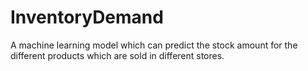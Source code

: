 # InventoryDemand
A machine learning model which can predict the stock amount for the different products which are sold in different stores.

